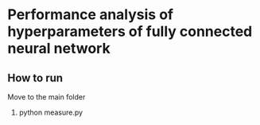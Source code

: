 # Performance analysis of hyperparameters of fully connected neural network

## How to run

Move to the main folder
1. python measure.py